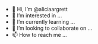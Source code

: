 - 👋 Hi, I’m @aliciaargrett
- 👀 I’m interested in ...
- 🌱 I’m currently learning ...
- 💞️ I’m looking to collaborate on ...
- 📫 How to reach me ...

<!---
aliciaargrett/aliciaargrett is a ✨ special ✨ repository because its `README.md` (this file) appears on your GitHub profile.
You can click the Preview link to take a look at your changes.
--->
